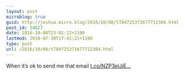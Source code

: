 ```yaml
---
layout: post
microblog: true
guid: http://joshua.micro.blog/2016/10/08/t784725371677712384.html
post_id: 34827
date: 2016-10-08T23:01:22+1100
lastmod: 2019-07-30T17:41:21+1100
type: post
url: /2016/10/08/t784725371677712384.html
---
```

When it’s ok to send me that email [t.co/NZP3elJjE...](https://t.co/NZP3elJjE4)
